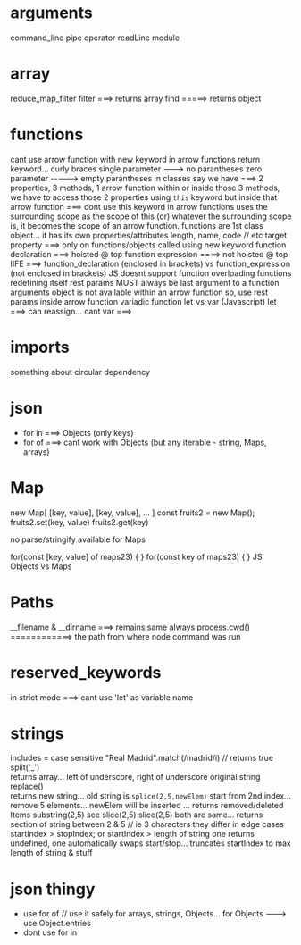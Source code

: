 # arguments
command_line
pipe operator
readLine module

# array
reduce_map_filter
filter ===> returns array
find =====> returns object

# functions
cant use arrow function with new keyword
in arrow functions
    return keyword... curly braces
    single parameter ---> no parantheses 
    zero parameter -----> empty parantheses
in classes
    say we have ===> 2 properties, 3 methods, 1 arrow function
    within or inside those 3 methods, we have to access those 2 properties using `this` keyword
    but inside that arrow function ===> dont use this keyword
in arrow functions
    uses the surrounding scope as the scope of this
    (or) whatever the surrounding scope is, it becomes the scope of an arrow function.
functions are 1st class object... it has its own properties/attributes
    length, name, code      // etc
target property ===> only on functions/objects called using new keyword
function declaration ===> hoisted @ top
function expression ====> not hoisted @ top
IIFE ===> function_declaration (enclosed in brackets) vs function_expression (not enclosed in brackets)
JS doesnt support function overloading
functions redefining itself
rest params MUST always be last argument to a function
    arguments object is not available within an arrow function
    so, use rest params inside arrow function
variadic function
let_vs_var (Javascript)
    let ===> can reassign... cant 
    var ===> 

# imports
something about circular dependency


# json
- for in ===> Objects (only keys)
- for of ===> cant work with Objects (but any iterable - string, Maps, arrays)

# Map
new Map[
    [key, value],
    [key, value],
    ...
]
const fruits2 = new Map();                  fruits2.set(key, value)             fruits2.get(key)

no parse/stringify available for Maps

for(const [key, value] of maps23) { }
for(const key of maps23) { }
JS Objects vs Maps


# Paths
__filename & __dirname ===> remains same always
process.cwd() ============> the path from where node command was run


# reserved_keywords
in strict mode ===> cant use 'let' as variable name


# strings
includes = case sensitive
"Real Madrid".match(/madrid/i)          // returns true
split('_')                                 
    returns array... left of underscore, right of underscore
    original string <unaffected>
replace()                               
    returns new string... 
    old string is <unaffected>
`splice(2,5,newElem)`
    start from 2nd index... remove 5 elements... newElem will be inserted
    <modifies original array>... returns removed/deleted Items
substring(2,5)
    see slice(2,5)
slice(2,5)
    both are same... 
        returns section of string between 2 & 5                      // ie 3 characters
        <original string unaffected>
    they differ in edge cases         
        startIndex > stopIndex; or 
        startIndex > length of string
    one returns undefined, one automatically swaps start/stop... truncates startIndex to max length of string & stuff


# json thingy
- use for of            // use it safely for arrays, strings, Objects... 
                            for Objects ---> use Object.entries
- dont use for in